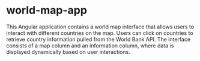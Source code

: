 # world-map-app
 This Angular application contains a world map interface that allows users to interact with different countries on the map. Users can click on countries to retrieve country information pulled from the World Bank API. The interface consists of a map column and an information column, where data is displayed dynamically based on user interactions.
